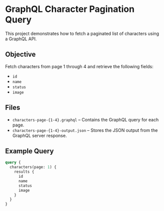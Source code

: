 # GraphQL Character Pagination Query

This project demonstrates how to fetch a paginated list of characters using a GraphQL API.

## Objective

Fetch characters from page 1 through 4 and retrieve the following fields:

- `id`
- `name`
- `status`
- `image`

## Files

- `characters-page-{1-4}.graphql` – Contains the GraphQL query for each page.
- `characters-page-{1-4}-output.json` – Stores the JSON output from the GraphQL server response.

## Example Query

```graphql
query {
  characters(page: 1) {
    results {
      id
      name
      status
      image
    }
  }
}
```

